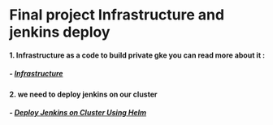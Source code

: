 # Final project Infrastructure and jenkins deploy

#### 1. Infrastructure as a code to build private gke you can read more about it :

##### - <a href="./terraform">Infrastructure</a>


#### 2. we need to deploy jenkins on our cluster 
##### - <a href="./jenkins">Deploy Jenkins on Cluster Using Helm</a>
